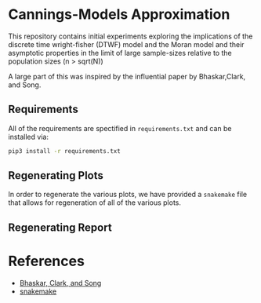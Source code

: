 # Cannings-Models Approximation

This repository contains initial experiments exploring the implications of the discrete time wright-fisher (DTWF) model and the Moran model and their asymptotic properties in the limit of large sample-sizes relative to the population sizes (n > sqrt(N))

A large part of this was inspired by the influential paper by Bhaskar,Clark, and Song.


## Requirements

All of the requirements are spectified in `requirements.txt` and can be installed via:

```bash
pip3 install -r requirements.txt
```

## Regenerating Plots

In order to regenerate the various plots, we have provided a `snakemake` file that allows for regeneration of all of the various plots.

## Regenerating Report


# References

- [Bhaskar, Clark, and Song](https://doi.org/10.1073/pnas.1322709111)
- [snakemake](https://snakemake.readthedocs.io/en/stable/)
